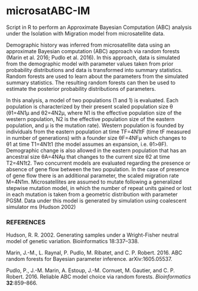 # microsatABC-IM
Script in R to perform an Approximate Bayesian Computation (ABC) analysis under the Isolation with Migration model from microsatellite data.

Demographic history was inferred from microsatellite data using an approximate Bayesian computation (ABC) approach via random forests (Marin et al. 2016; Pudlo et al. 2016). In this approach, data is simulated from the demographic model with parameter values taken from prior probability distributions and data is transformed into summary statistics. Random forests are used to learn about the parameters from the simulated summary statistics. The resulting random forests can then be used to estimate the posterior probability distributions of parameters.

In this analysis, a model of two populations (1 and 1) is evaluated. Each population is characterized by their present scaled population size θ (θ1=4N1μ and θ2=4N2μ, where N1 is the effective population size of the western population, N2 is the effective population size of the eastern population, and μ is the mutation rate). Western population is founded by individuals from the eastern population at time TF=4N1tF (time tF measured in number of generations) with a founder size θF=4NFμ which changes to θ1 at time T1=4N1t1 (the model assumes an expansion, i.e. θ1>θF). Demographic change is also allowed in the eastern population that has an ancestral size θA=4NAμ that changes to the current size θ2 at time T2=4N1t2. Two concurrent models are evaluated regarding the presence or absence of gene flow between the two population. In the case of presence of gene flow there is an additional parameter, the scaled migration rate M=4N1m. Microsatellites are assumed to mutate following a generalized stepwise mutation model, in which the number of repeat units gained or lost in each mutation is taken from a geometric distribution with parameter PGSM. Data under this model is generated by simulation using coalescent simulator ms (Hudson 2002)



### REFERENCES

Hudson, R. R. 2002. Generating samples under a Wright-Fisher neutral model of genetic variation. Bioinformatics 18:337–338.

Marin, J.-M., L. Raynal, P. Pudlo, M. Ribatet, and C. P. Robert. 2016. ABC random forests for Bayesian parameter inference. arXiv:1605.05537.

Pudlo, P., J.-M. Marin, A. Estoup, J.-M. Cornuet, M. Gautier, and C. P. Robert. 2016. Reliable ABC model choice via random forests. *Bioinformatics* **32**:859–866.




